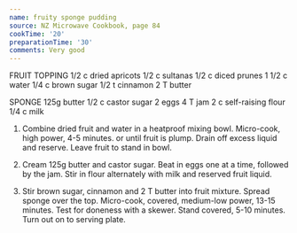 ```yaml
---
name: fruity sponge pudding
source: NZ Microwave Cookbook, page 84
cookTime: '20'
preparationTime: '30'
comments: Very good
---
```


FRUIT TOPPING
1/2 c dried apricots
1/2 c sultanas
1/2 c diced prunes
1 1/2 c water
1/4 c brown sugar
1/2 t cinnamon
2 T butter

SPONGE
125g butter
1/2 c castor sugar
2 eggs
4 T jam
2 c self-raising flour
1/4 c milk

1. Combine dried fruit and water in a heatproof mixing bowl.  Micro-cook, high power, 4-5 minutes. or until fruit is plump.  Drain off excess liquid and reserve.  Leave fruit to stand in bowl.

2. Cream 125g butter and castor sugar.  Beat in eggs one at a time, followed by the jam.  Stir in flour alternately with milk and reserved fruit liquid.

3.  Stir brown sugar, cinnamon and 2 T butter into fruit mixture.  Spread sponge over the top.  Micro-cook, covered, medium-low power, 13-15 minutes.  Test for doneness with a skewer.  Stand covered, 5-10 minutes.  Turn out on to serving plate.

